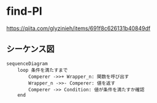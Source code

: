 # find-PI

https://qiita.com/glyzinieh/items/691f8c626131b40849df


## シーケンス図

```mermaid
sequenceDiagram
    loop 条件を満たすまで
        Comperer ->>+ Wrapper_n: 関数を呼び出す
        Wrapper_n ->>- Comperer: 値を返す
        Comperer ->> Condition: 値が条件を満たすか確認
    end
```
